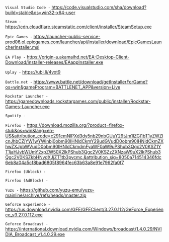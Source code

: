 `Visual Studio Code -` https://code.visualstudio.com/sha/download?build=stable&os=win32-x64-user

`Steam -` https://cdn.cloudflare.steamstatic.com/client/installer/SteamSetup.exe

`Epic Games -` https://launcher-public-service-prod06.ol.epicgames.com/launcher/api/installer/download/EpicGamesLauncherInstaller.msi

`EA Play -` https://origin-a.akamaihd.net/EA-Desktop-Client-Download/installer-releases/EAappInstaller.exe

`Uplay -` https://ubi.li/4vxt9

`Battle.net -` https://www.battle.net/download/getInstallerForGame?os=win&gameProgram=BATTLENET_APP&version=Live

`Rockstar Launcher -` https://gamedownloads.rockstargames.com/public/installer/Rockstar-Games-Launcher.exe

`Spotify -`

`Firefox -` https://download.mozilla.org/?product=firefox-stub&os=win&lang=en-US&attribution_code=c291cmNlPXd3dy5nb29nbGUuY29tJm1lZGl1bT1yZWZlcnJhbCZjYW1wYWlnbj0obm90IHNldCkmY29udGVudD0obm90IHNldCkmZXhwZXJpbWVudD0obm90IHNldCkmdmFyaWF0aW9uPShub3Qgc2V0KSZ1YT1jaHJvbWUmY2xpZW50X2lkPShub3Qgc2V0KSZzZXNzaW9uX2lkPShub3Qgc2V0KSZkbHNvdXJjZT1tb3pvcmc.&attribution_sig=8050a714514346fdc6eb8a04a5cf8bad6805f8964fec63b63a8e91e7962fa0f7

`Firefox (Ublock) -`

`Firefox (AdBlock) -`

`Yuzu -` https://github.com/yuzu-emu/yuzu-mainline/archive/refs/heads/master.zip

`Geforce Experience -` https://us.download.nvidia.com/GFE/GFEClient/3.27.0.112/GeForce_Experience_v3.27.0.112.exe

`Geforce Broadcast -` https://international.download.nvidia.com/Windows/broadcast/1.4.0.29/NVIDIA_Broadcast_v1.4.0.29.exe
